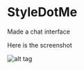 # StyleDotMe
Made a chat interface

Here is the screenshot

![alt tag](https://user-images.githubusercontent.com/39567362/84381510-c8fc9880-ac06-11ea-87d4-cb2afc891760.jpg)
